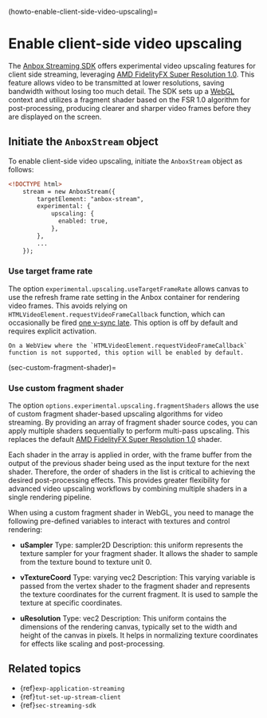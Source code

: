 (howto-enable-client-side-video-upscaling)=
# Enable client-side video upscaling

The [Anbox Streaming SDK](https://github.com/canonical/anbox-streaming-sdk) offers experimental video upscaling features for client side streaming, leveraging [AMD FidelityFX Super Resolution 1.0](https://gpuopen.com/fidelityfx-superresolution/). This feature allows video to be transmitted at lower resolutions, saving bandwidth without losing too much detail. The SDK sets up a [WebGL](https://developer.mozilla.org/en-US/docs/Web/API/WebGL_API/Tutorial/Getting_started_with_WebGL) context and utilizes a fragment shader based on the FSR 1.0 algorithm for post-processing, producing clearer and sharper video frames before they are displayed on the screen.

## Initiate the `AnboxStream` object

To enable client-side video upscaling, initiate the `AnboxStream` object as follows:

```html
<!DOCTYPE html>
    stream = new AnboxStream({
        targetElement: "anbox-stream",
        experimental: {
            upscaling: {
              enabled: true,
            },
        },
        ...
    });
```

### Use target frame rate

The option `experimental.upscaling.useTargetFrameRate` allows canvas to use the refresh frame rate setting in the Anbox container for rendering video frames. This avoids relying on `HTMLVideoElement.requestVideoFrameCallback` function, which can occasionally be fired [one v-sync late](https://wicg.github.io/video-rvfc/#introduction). This option is off by default and requires explicit activation.

```{note}
On a WebView where the `HTMLVideoElement.requestVideoFrameCallback` function is not supported, this option will be enabled by default.
```

(sec-custom-fragment-shader)=
### Use custom fragment shader

The option `options.experimental.upscaling.fragmentShaders` allows the use of custom fragment shader-based upscaling algorithms for video streaming. By providing an array of fragment shader source codes, you can apply multiple shaders sequentially to perform multi-pass upscaling. This replaces the default [AMD FidelityFX Super Resolution 1.0](https://gpuopen.com/fidelityfx-superresolution/) shader.

Each shader in the array is applied in order, with the frame buffer from the output of the previous shader being used as the input texture for the next shader. Therefore, the order of shaders in the list is critical to achieving the desired post-processing effects. This provides greater flexibility for advanced video upscaling workflows by combining multiple shaders in a single rendering pipeline.

When using a custom fragment shader in WebGL, you need to manage the following pre-defined variables to interact with textures and control rendering:

- **uSampler**
  Type: sampler2D
  Description: this uniform represents the texture sampler for your fragment shader. It allows the shader to sample from the texture bound to texture unit 0.

- **vTextureCoord**
  Type: varying vec2
  Description: This varying variable is passed from the vertex shader to the fragment shader and represents the texture coordinates for the current fragment. It is used to sample the texture at specific coordinates.

- **uResolution**
  Type: vec2
  Description: This uniform contains the dimensions of the rendering canvas, typically set to the width and height of the canvas in pixels. It helps in normalizing texture coordinates for effects like scaling and post-processing.

## Related topics

* {ref}`exp-application-streaming`
* {ref}`tut-set-up-stream-client`
* {ref}`sec-streaming-sdk`
